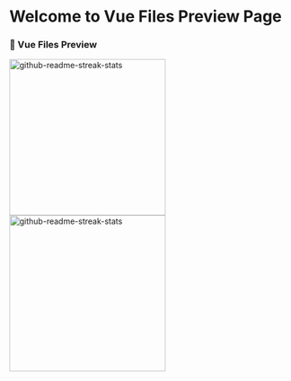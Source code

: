 # Welcome to Vue Files Preview Page

<h3>📝 Vue Files Preview</h3>

<a href="https://github.com/VueFilesPreview/vue-files-preview"><img width="278" src="https://denvercoder1-github-readme-stats.vercel.app/api/pin/?username=VueFilesPreview&repo=vue-files-preview&bg_color=1F222E&title_color=F85D7F&hide_border=true&icon_color=F8D866&show_icons=false" alt="github-readme-streak-stats"></a>
<a href="https://github.com/VueFilesPreview/vue-files-preview-demo"><img width="278" src="https://denvercoder1-github-readme-stats.vercel.app/api/pin/?username=VueFilesPreview&repo=vue-files-preview-demo&bg_color=1F222E&title_color=F85D7F&hide_border=true&icon_color=F8D866&show_icons=false" alt="github-readme-streak-stats"></a>
